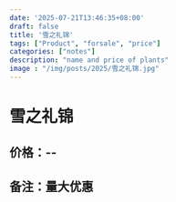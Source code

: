 ```yaml
---
date: '2025-07-21T13:46:35+08:00'
draft: false
title: '雪之礼锦'
tags: ["Product", "forsale", "price"]
categories: ["notes"]
description: "name and price of plants"
image : "/img/posts/2025/雪之礼锦.jpg"
---
```


# 雪之礼锦

## 价格：--

## 备注：量大优惠